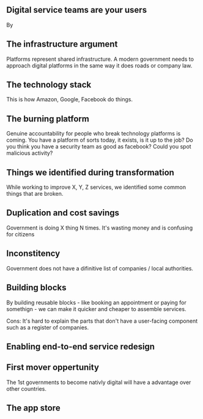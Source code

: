 <!-- TITLE: Explaining government as a platform-->
<!-- SUBTITLE: Different strategies and mataphors -->


## Digital service teams are your users

By 

## The infrastructure argument

Platforms represent shared infrastructure. A modern government needs to approach digital platforms in the same way it does roads or company law.


## The technology stack

This is how Amazon, Google, Facebook do things.

## The burning platform

Genuine accountability for people who break technology platforms is coming. You have a platform of sorts today, it exists, is it up to the job? Do you think you have a security team as good as facebook? Could you spot malicious activity?


## Things we identified during transformation

While working to improve X, Y, Z services, we identified some common things that are broken.

## Duplication and cost savings

Government is doing X thing N times. It's wasting money and is confusing for citizens


## Inconstitency

Government does not have a difinitive list of companies / local authorities. 

## Building blocks

By building reusable blocks - like booking an appointment or paying for somethign - we can make it quicker and cheaper to assemble services.

Cons: It's hard to explain the parts that don't have a user-facing component such as a register of companies.

## Enabling end-to-end service redesign


## First mover oppertunity

The 1st governments to become nativly digital will have a advantage over other countries.

## The app store

